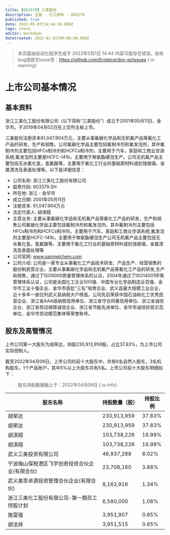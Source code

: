 ```yaml
---
title: [603379] 三美股份
description: 主板 - 化工原料 - 603379
published: true
date: 2022-05-01T14:44:34.000Z
tags: stock
editor: markdown
dateCreated: 2022-01-01T00:00:00.000Z
---
```


> 本页面由自动化程序生成于 2022年5月1日 14:44
> 内容可能存在错误，如有bug请提交issue至：https://github.com/Eroleice/doc-pi/issues
{.is-warning}

# 上市公司基本情况

## 基本资料

浙江三美化工股份有限公司（以下简称“三美股份”）成立于2001年05月11日，金华市。于2019年04月02日在上交所主板上市。

三美股份注册资本61,047.904万元，主要从事氟碳化学品和无机氟产品等氟化工产品的研发，生产和销售。公司氟碳化学品主要包括氟制冷剂和氟发泡剂，其中氟制冷剂主要包括HFCs制冷剂和HCFCs制冷剂，主要用于汽车，家庭和工商业空调系统;氟发泡剂主要是HCFC-141b，主要用于聚氨酯硬泡生产。公司无机氟产品主要包括无水氟化氢，氢氟酸等，主要用于氟化工行业的基础原材料或刻蚀玻璃，金属清洗及表面处理等。以下是详细信息：

- 公司名称: 浙江三美化工股份有限公司
- 股票代码: 603379.SH
- 所在地: 浙江 - 金华市
- 成立日期: 2001年05月11日
- 注册资本: 61,047.904万元
- 法定代表人: 胡淇翔
- 主营业务: 主要从事氟碳化学品和无机氟产品等氟化工产品的研发，生产和销售公司氟碳化学品主要包括氟制冷剂和氟发泡剂，其中氟制冷剂主要包括HFCs制冷剂和HCFCs制冷剂，主要用于汽车，家庭和工商业空调系统;氟发泡剂主要是HCFC-141b，主要用于聚氨酯硬泡生产公司无机氟产品主要包括无水氟化氢，氢氟酸等，主要用于氟化工行业的基础原材料或刻蚀玻璃，金属清洗及表面处理等
- 公司官网: www.sanmeichem.com
- 公司介绍: 公司是一家专业从事氟化工产品技术研发、产品生产、经营销售的股份制民营企业，主要从事氟碳化学品和无机氟产品等氟化工产品的研发,生产和销售，通过了ISO9000质量管理体系的认证，2004年通过了ISO14001环境管理体系认证，公司是全国化工企业500强、中国专业化学品制造业百强、金华市工业十强企业、金华市首批“三名”培育企业、武义县最大规模工业企业，近十多年一直位列武义县纳税大户榜首。公司先后荣获中国石油和化工优秀民营企业、浙江省AAA级纳税信用单位、浙江省守合同重信用单位、浙江省诚信企业、浙江省劳动保障诚信企业、浙江省节能先进单位、金华市诚信经营示范单位、金华市劳动模范集体等荣誉称号。


## 股东及高管情况

上市公司第一大股东为胡荣达，持股230,913,959股，占比37.83%，为上市公司实际控制人。

截至2022年04月06日，上市公司的前十大股东中，共有6名自然人股东，3名机构股东，1个产品账户，其中5%以上大股东共有5名。上市公司前十大股东明细如下：

> 股东持股数据截止于：2022年04月06日
{.is-info}

| 股东名称 | 持股数量（股） | 持股比例 |
| --- | --- | --- |
| 胡荣达 | 230,913,959 | 37.83% |
| 胡荣达 | 230,913,959 | 37.83% |
| 胡淇翔 | 103,738,226 | 16.99% |
| 胡淇翔 | 103,738,226 | 16.99% |
| 武义三美投资有限公司 | 48,937,288 | 8.02% |
| 宁波梅山保税港区飞宇创奇投资合伙企业(有限合伙) | 23,708,160 | 3.88% |
| 武义美思卓源投资管理合伙企业(有限合伙) | 8,162,916 | 1.34% |
| 浙江三美化工股份有限公司-第一期员工持股计划 | 6,580,000 | 1.08% |
| 施富强 | 3,951,907 | 0.65% |
| 胡法祥 | 3,951,515 | 0.65% |




